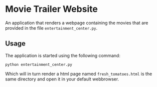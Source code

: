# Movie Trailer Website
An application that renders a webpage containing the movies that are provided in the file `entertainment_center.py`.

## Usage
The application is started using the following command:
```
python entertainment_center.py
```
Which will in turn render a html page named `fresh_tomatoes.html` is the same directory and open it in your default webbrowser.